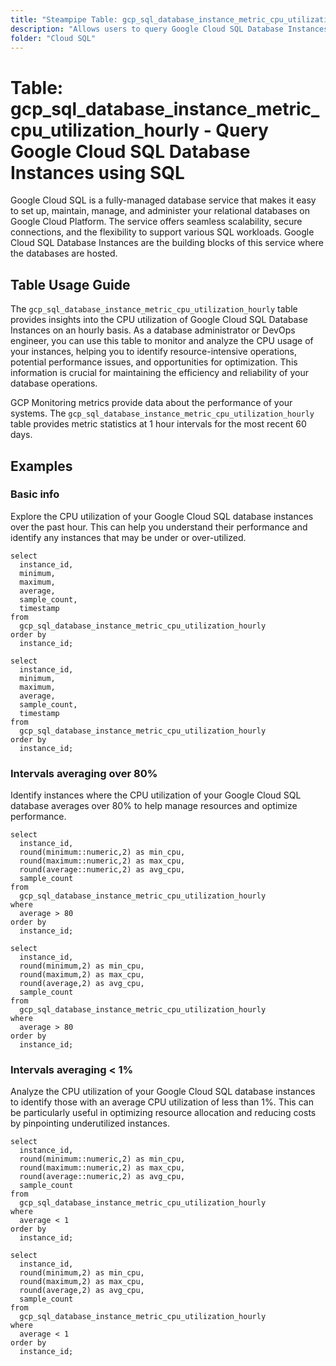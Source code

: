 ```yaml
---
title: "Steampipe Table: gcp_sql_database_instance_metric_cpu_utilization_hourly - Query Google Cloud SQL Database Instances using SQL"
description: "Allows users to query Google Cloud SQL Database Instances, specifically hourly CPU utilization metrics, providing insights into resource usage and potential performance bottlenecks."
folder: "Cloud SQL"
---
```


# Table: gcp_sql_database_instance_metric_cpu_utilization_hourly - Query Google Cloud SQL Database Instances using SQL

Google Cloud SQL is a fully-managed database service that makes it easy to set up, maintain, manage, and administer your relational databases on Google Cloud Platform. The service offers seamless scalability, secure connections, and the flexibility to support various SQL workloads. Google Cloud SQL Database Instances are the building blocks of this service where the databases are hosted.

## Table Usage Guide

The `gcp_sql_database_instance_metric_cpu_utilization_hourly` table provides insights into the CPU utilization of Google Cloud SQL Database Instances on an hourly basis. As a database administrator or DevOps engineer, you can use this table to monitor and analyze the CPU usage of your instances, helping you to identify resource-intensive operations, potential performance issues, and opportunities for optimization. This information is crucial for maintaining the efficiency and reliability of your database operations.

GCP Monitoring metrics provide data about the performance of your systems. The `gcp_sql_database_instance_metric_cpu_utilization_hourly` table provides metric statistics at 1 hour intervals for the most recent 60 days.

## Examples

### Basic info
Explore the CPU utilization of your Google Cloud SQL database instances over the past hour. This can help you understand their performance and identify any instances that may be under or over-utilized.

```sql+postgres
select
  instance_id,
  minimum,
  maximum,
  average,
  sample_count,
  timestamp
from
  gcp_sql_database_instance_metric_cpu_utilization_hourly
order by
  instance_id;
```

```sql+sqlite
select
  instance_id,
  minimum,
  maximum,
  average,
  sample_count,
  timestamp
from
  gcp_sql_database_instance_metric_cpu_utilization_hourly
order by
  instance_id;
```

### Intervals averaging over 80%
Identify instances where the CPU utilization of your Google Cloud SQL database averages over 80% to help manage resources and optimize performance.

```sql+postgres
select
  instance_id,
  round(minimum::numeric,2) as min_cpu,
  round(maximum::numeric,2) as max_cpu,
  round(average::numeric,2) as avg_cpu,
  sample_count
from
  gcp_sql_database_instance_metric_cpu_utilization_hourly
where
  average > 80
order by
  instance_id;
```

```sql+sqlite
select
  instance_id,
  round(minimum,2) as min_cpu,
  round(maximum,2) as max_cpu,
  round(average,2) as avg_cpu,
  sample_count
from
  gcp_sql_database_instance_metric_cpu_utilization_hourly
where
  average > 80
order by
  instance_id;
```

### Intervals averaging < 1%
Analyze the CPU utilization of your Google Cloud SQL database instances to identify those with an average CPU utilization of less than 1%. This can be particularly useful in optimizing resource allocation and reducing costs by pinpointing underutilized instances.

```sql+postgres
select
  instance_id,
  round(minimum::numeric,2) as min_cpu,
  round(maximum::numeric,2) as max_cpu,
  round(average::numeric,2) as avg_cpu,
  sample_count
from
  gcp_sql_database_instance_metric_cpu_utilization_hourly
where
  average < 1
order by
  instance_id;
```

```sql+sqlite
select
  instance_id,
  round(minimum,2) as min_cpu,
  round(maximum,2) as max_cpu,
  round(average,2) as avg_cpu,
  sample_count
from
  gcp_sql_database_instance_metric_cpu_utilization_hourly
where
  average < 1
order by
  instance_id;
```